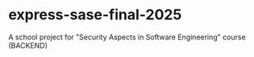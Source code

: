 # express-sase-final-2025
 A school project for "Security Aspects in Software Engineering" course (BACKEND)
